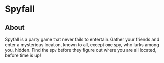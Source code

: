 # Spyfall

## About

Spyfall is a party game that never fails to entertain. Gather your friends and enter a mysterious location, known to all, except one spy, who lurks among you, hidden. Find the spy before they figure out where you are all located, before time is up!
